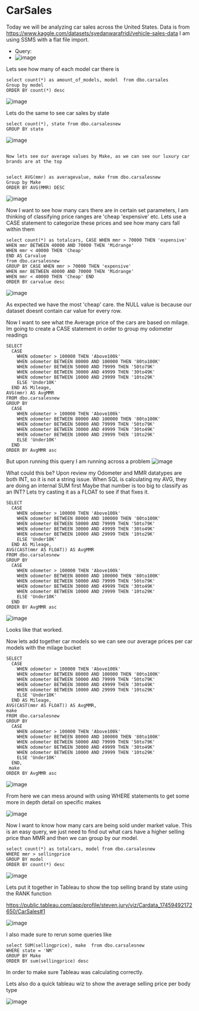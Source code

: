 # CarSales
Today we will be analyzing car sales across the United States. 
Data is from https://www.kaggle.com/datasets/syedanwarafridi/vehicle-sales-data
I am using SSMS with a flat file import. 
* Query:
* ![image](https://github.com/user-attachments/assets/67cea8ca-fd39-4082-9e98-60ef03ab39cc)

Lets see how many of each model car there is
```
select count(*) as amount_of_models, model  from dbo.carsales
Group by model
ORDER BY count(*) desc
```

![image](https://github.com/user-attachments/assets/ed0f9fdf-167c-4b94-b7f4-cefb54c02680)


Lets do the same to see car sales by state
```
select count(*), state from dbo.carsalesnew
GROUP BY state
```

![image](https://github.com/user-attachments/assets/841ec6ae-5fa3-4cc9-9f13-6a026880c677)
```

Now lets see our average values by Make, as we can see our luxury car brands are at the top 


select AVG(mmr) as averagevalue, make from dbo.carsalesnew
Group by Make
ORDER BY AVG(MMR) DESC
```

![image](https://github.com/user-attachments/assets/48553508-2c78-4762-907a-e3103dd5368b)


Now I want to see how many cars there are in certain set parameters, I am thinking of classifying price ranges are 'cheap 'expensive' etc. Lets use
a CASE statement to categorize these prices and see how many cars fall within them 

```
select count(*) as totalcars, CASE WHEN mmr > 70000 THEN 'expensive'
WHEN mmr BETWEEN 40000 AND 70000 THEN 'Midrange' 
WHEN mmr < 40000 THEN 'Cheap' 
END AS Carvalue 
from dbo.carsalesnew
GROUP BY CASE WHEN mmr > 70000 THEN 'expensive'
WHEN mmr BETWEEN 40000 AND 70000 THEN 'Midrange' 
WHEN mmr < 40000 THEN 'Cheap' END
ORDER BY carvalue desc
```
![image](https://github.com/user-attachments/assets/c497e69d-b864-4126-9208-e7510d964a27)


As expected we have the most 'cheap' care. the NULL value is because our dataset doesnt contain car value for every row. 



Now I want to see what the Average price of the cars are based on milage. Im going to create a CASE statement in order to group my odometer readings
```
SELECT 
  CASE
    WHEN odometer > 100000 THEN 'Above100k'
    WHEN odometer BETWEEN 80000 AND 100000 THEN '80to100K'
    WHEN odometer BETWEEN 50000 AND 79999 THEN '50to79K'
    WHEN odometer BETWEEN 30000 AND 49999 THEN '30to49K'
    WHEN odometer BETWEEN 10000 AND 29999 THEN '10to29K'
    ELSE 'Under10K'
  END AS Mileage,
AVG(mmr) AS AvgMMR
FROM dbo.carsalesnew
GROUP BY 
  CASE
    WHEN odometer > 100000 THEN 'Above100k'
    WHEN odometer BETWEEN 80000 AND 100000 THEN '80to100K'
    WHEN odometer BETWEEN 50000 AND 79999 THEN '50to79K'
    WHEN odometer BETWEEN 30000 AND 49999 THEN '30to49K'
    WHEN odometer BETWEEN 10000 AND 29999 THEN '10to29K'
    ELSE 'Under10K'
  END
ORDER BY AvgMMR asc
```
But upon running this query I am running across a problem 
![image](https://github.com/user-attachments/assets/3f1454ab-c6f2-4b0a-8e7d-173b3adea933)



What could this be? 
Upon review my Odometer and MMR datatypes are both INT, so it is not a string issue. When SQL is calculating my AVG, they are doing an internal SUM first
Maybe that number is too big to classify as an INT? Lets try casting it as a FLOAT to see if that fixes it. 
```
SELECT 
  CASE
    WHEN odometer > 100000 THEN 'Above100k'
    WHEN odometer BETWEEN 80000 AND 100000 THEN '80to100K'
    WHEN odometer BETWEEN 50000 AND 79999 THEN '50to79K'
    WHEN odometer BETWEEN 30000 AND 49999 THEN '30to49K'
    WHEN odometer BETWEEN 10000 AND 29999 THEN '10to29K'
    ELSE 'Under10K'
  END AS Mileage,
AVG(CAST(mmr AS FLOAT)) AS AvgMMR
FROM dbo.carsalesnew
GROUP BY 
  CASE
    WHEN odometer > 100000 THEN 'Above100k'
    WHEN odometer BETWEEN 80000 AND 100000 THEN '80to100K'
    WHEN odometer BETWEEN 50000 AND 79999 THEN '50to79K'
    WHEN odometer BETWEEN 30000 AND 49999 THEN '30to49K'
    WHEN odometer BETWEEN 10000 AND 29999 THEN '10to29K'
    ELSE 'Under10K'
  END
ORDER BY AvgMMR asc
```
![image](https://github.com/user-attachments/assets/98ee4cbf-e8fa-446b-af87-b54ffc7dbb04)

Looks like that worked. 


Now lets add together car models so we can see our average prices per car models with the milage bucket
```
SELECT 
  CASE
    WHEN odometer > 100000 THEN 'Above100k'
    WHEN odometer BETWEEN 80000 AND 100000 THEN '80to100K'
    WHEN odometer BETWEEN 50000 AND 79999 THEN '50to79K'
    WHEN odometer BETWEEN 30000 AND 49999 THEN '30to49K'
    WHEN odometer BETWEEN 10000 AND 29999 THEN '10to29K'
    ELSE 'Under10K'
  END AS Mileage,
AVG(CAST(mmr AS FLOAT)) AS AvgMMR,
make
FROM dbo.carsalesnew
GROUP BY 
  CASE
    WHEN odometer > 100000 THEN 'Above100k'
    WHEN odometer BETWEEN 80000 AND 100000 THEN '80to100K'
    WHEN odometer BETWEEN 50000 AND 79999 THEN '50to79K'
    WHEN odometer BETWEEN 30000 AND 49999 THEN '30to49K'
    WHEN odometer BETWEEN 10000 AND 29999 THEN '10to29K'
    ELSE 'Under10K'
  END,
 make
ORDER BY AvgMMR asc
```
![image](https://github.com/user-attachments/assets/dce8ee6b-a37c-4b01-be44-a404120ad255)



From here we can mess around with using WHERE statements to get some more in depth detail on specific makes

![image](https://github.com/user-attachments/assets/20ec4b08-ba74-42db-9abf-f716a098d927)

Now I want to know how many cars are being sold under market value. This is an easy query, we just need to find out what cars have a higher selling price than MMR and then we can group by our model. 

```
select count(*) as totalcars, model from dbo.carsalesnew
WHERE mmr > sellingprice
GROUP BY model
ORDER BY count(*) desc
```

![image](https://github.com/user-attachments/assets/813e202e-85d1-4a35-9774-db655280b0dd)


Lets put it together in Tableau to show the top selling brand by state using the RANK function 

https://public.tableau.com/app/profile/steven.jury/viz/Cardata_17459492172650/CarSales#1

![image](https://github.com/user-attachments/assets/ee87910f-2858-451f-806f-64b41d57943d)

I also made sure to rerun some queries like 
```
select SUM(sellingprice), make  from dbo.carsalesnew
WHERE state = 'NM'
GROUP BY Make
ORDER BY sum(sellingprice) desc
```
In order to make sure Tableau was calculating correctly.


Lets also do a quick tableau wiz to show the average selling price per body type

![image](https://github.com/user-attachments/assets/3797da86-6a9c-4389-94a2-fd2055a12b27)


